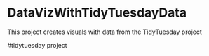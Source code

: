 # DataVizWithTidyTuesdayData
This project creates visuals with data from the TidyTuesday project

#tidytuesday project
